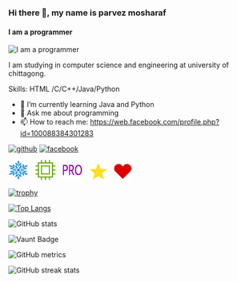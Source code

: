 ### Hi there 👋, my name is parvez mosharaf
#### I am a programmer
![I am a programmer](https://scontent.fjsr1-2.fna.fbcdn.net/v/t39.30808-6/318553770_112051418417668_5211984363688135887_n.jpg?stp=dst-jpg_s720x720&_nc_cat=106&ccb=1-7&_nc_sid=86c6b0&_nc_eui2=AeG8JYrDa-cLrklB4SG5N-KpmxXGhBcGMlSbFcaEFwYyVE4QbdlcEoeYV1vpEhShNP9tI51jyUWbAP_A8ozEnliX&_nc_ohc=6bO9T7VJRZkQ7kNvgGIzhBu&_nc_zt=23&_nc_ht=scontent.fjsr1-2.fna&cb_e2o_trans=t&oh=00_AYC5AiTKIb5UESyVyLCz1fM7cWgRrRYpnl28KmIKlr686A&oe=66CBD48F)

I am studying in computer science and engineering at university of chittagong.

Skills: HTML /C/C++/Java/Python 

- 🌱 I’m currently learning Java and Python 
- 💬 Ask me about programming 
- 📫 How to reach me: https://web.facebook.com/profile.php?id=100088384301283 


[<img src='https://cdn.jsdelivr.net/npm/simple-icons@3.0.1/icons/github.svg' alt='github' height='40'>](https://github.com/parvez1l)  [<img src='https://cdn.jsdelivr.net/npm/simple-icons@3.0.1/icons/facebook.svg' alt='facebook' height='40'>](https://www.facebook.com/https://web.facebook.com/profile.php?id=100088384301283)  

<a href='https://archiveprogram.github.com/'><img src='https://raw.githubusercontent.com/acervenky/animated-github-badges/master/assets/acbadge.gif' width='40' height='40'></a> <a href='https://docs.github.com/en/developers'><img src='https://raw.githubusercontent.com/acervenky/animated-github-badges/master/assets/devbadge.gif' width='40' height='40'></a> <a href='https://github.com/pricing'><img src='https://raw.githubusercontent.com/acervenky/animated-github-badges/master/assets/pro.gif' width='40' height='40'></a> <a href='https://stars.github.com/'><img src='https://raw.githubusercontent.com/acervenky/animated-github-badges/master/assets/starbadge.gif' width='35' height='35'></a> <a href='https://docs.github.com/en/github/supporting-the-open-source-community-with-github-sponsors'><img src='https://raw.githubusercontent.com/acervenky/animated-github-badges/master/assets/sponsorbadge.gif' width='35' height='35'></a> 

[![trophy](https://github-profile-trophy.vercel.app/?username=parvez1l)](https://github.com/ryo-ma/github-profile-trophy)

[![Top Langs](https://github-readme-stats.vercel.app/api/top-langs/?username=parvez1l)](https://github.com/anuraghazra/github-readme-stats)

![GitHub stats](https://github-readme-stats.vercel.app/api?username=parvez1l&show_icons=true&count_private=true)  

![Vaunt Badge](https://api.vaunt.dev/v1/github/entities/parvez1l/contributions?format=svg&private=true)  

![GitHub metrics](https://metrics.lecoq.io/parvez1l)  

![GitHub streak stats](https://streak-stats.demolab.com/?user=parvez1l)  

